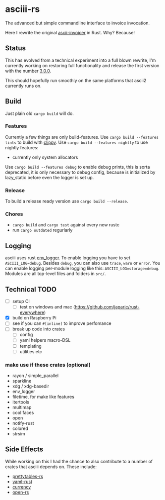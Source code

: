 # asciii-rs

The advanced but simple commandline interface to invoice invocation.

Here I rewrite the original [ascii-invoicer](http://github.com/ascii-dresden/ascii-invoicer) in Rust. Why? Because!

## Status

This has evolved from a technical experiment into a full blown rewrite,
I'm currently working on restoring full functionality and release the first version with the number [3.0.0](https://github.com/hoodie/asciii-rs/milestones/3.0.0).

This should hopefully run smoothly on the same platforms that ascii2 currently runs on.


## Build

Just plain old `cargo build` will do.

### Features

Currently a few things are only build-features.
Use `cargo build --features lints` to build with [clippy](https://github.com/Manishearth/rust-clippy).
Use `cargo build --features nightly` to use nightly features:
  * currently only system allocators

Use `cargo build --features debug` to enable debug prints, this is sorta deprecated, it is only necessary to debug config, because is initialized by lazy_static before even the logger is set up.

### Release
To build a release ready version use `cargo build --release`.

### Chores

* `cargo build` and `cargo test` against every new rustc
* run `cargo outdated` regurlarly


## Logging

asciii uses rust [env_logger](http://doc.rust-lang.org/log/env_logger).
To enable logging you have to set `ASCIII_LOG=debug`.
Besides `debug`, you can also use `trace`, `warn` or `error`.
You can enable logging per-module logging like this: `ASCIII_LOG=storage=debug`.
Modules are all top-level files and folders in `src/`.

## Technical TODO

* [ ] setup CI
    * [ ] test on windows and mac (https://github.com/japaric/rust-everywhere)
* [x] build on Raspberry Pi
* [ ] see if you can `#[inline]` to improve perfomance
* [ ] break up code into crates
    * [ ] config
    * [ ] yaml helpers macro-DSL
    * [ ] templating
    * [ ] utilities etc

### make use if these crates (optional)

* rayon / simple_parallel
* sparkline
* xdg / xdg-basedir
* env_logger
* filetime, for make like features
* itertools
* multimap
* cool faces
* open
* notify-rust
* colored
* strsim


## Side Effects

While working on this I had the chance to also contribute to a number of crates that asciii depends on.
These include:

* [prettytables-rs](https://github.com/phsym/prettytable-rs/)
* [yaml-rust](https://github.com/chyh1990/yaml-rust)
* [currency](https://github.com/Tahler/rust-lang-currency)
* [open-rs](https://github.com/byron/open-rs)
